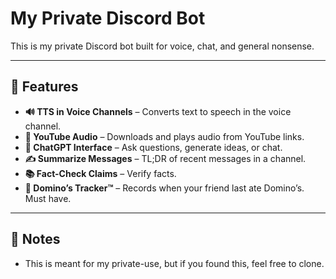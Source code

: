 # My Private Discord Bot

This is my private Discord bot built for voice, chat, and general nonsense.

---

## 🧠 Features

* **🔊 TTS in Voice Channels** – Converts text to speech in the voice channel.
* **🎵 YouTube Audio** – Downloads and plays audio from YouTube links.
* **🤖 ChatGPT Interface** – Ask questions, generate ideas, or chat.
* **✍️ Summarize Messages** – TL;DR of recent messages in a channel.
* **📚 Fact-Check Claims** – Verify facts.
* **🍕 Domino’s Tracker™** – Records when your friend last ate Domino’s. Must have.

---

## 🚨 Notes

* This is meant for my private-use, but if you found this, feel free to clone.
